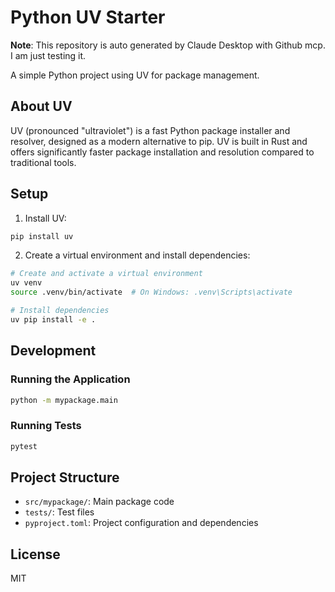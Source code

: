 # Python UV Starter

**Note**: This repository is auto generated by Claude Desktop with Github mcp. I am just testing it.

A simple Python project using UV for package management.

## About UV

UV (pronounced "ultraviolet") is a fast Python package installer and resolver, designed as a modern alternative to pip. UV is built in Rust and offers significantly faster package installation and resolution compared to traditional tools.

## Setup

1. Install UV:
```bash
pip install uv
```

2. Create a virtual environment and install dependencies:
```bash
# Create and activate a virtual environment
uv venv
source .venv/bin/activate  # On Windows: .venv\Scripts\activate

# Install dependencies
uv pip install -e .
```

## Development

### Running the Application

```bash
python -m mypackage.main
```

### Running Tests

```bash
pytest
```

## Project Structure

- `src/mypackage/`: Main package code
- `tests/`: Test files
- `pyproject.toml`: Project configuration and dependencies

## License

MIT
